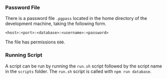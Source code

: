 ### Password File
There is a password file `.pgpass` located in the home directory of the development machine, taking the following form.
```
<host>:<port>:<database>:<username>:<password>
```
The file has permissions `600`.

### Running Script
A script can be run by running the `run.sh` script followed by the script name in the `scripts` folder. The `run.sh` script is called with `npm run database`.